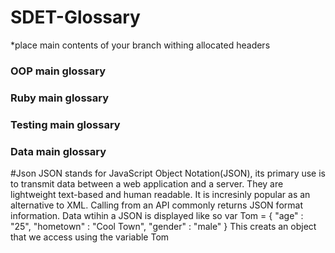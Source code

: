 # SDET-Glossary
 
*place main contents of your branch withing allocated headers
 
### OOP main glossary
 
### Ruby main glossary
 
### Testing main glossary
 
### Data main glossary

#Json
JSON stands for JavaScript Object Notation(JSON), its primary use is to  transmit data between a web application and a server. They are lightweight text-based and human readable. It is incresinly popular as an alternative to XML. Calling from an API commonly returns JSON format information.
Data wtihin a JSON is displayed like so
var Tom = {
	"age" : "25",
	"hometown" : "Cool Town",
	"gender" : "male"
}
This creats an object that we access using the variable Tom 


